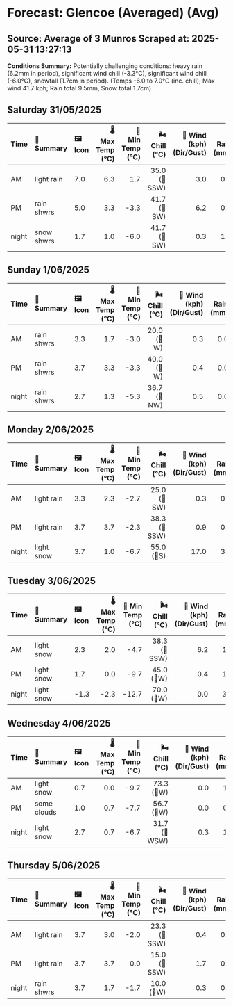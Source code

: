 # Forecast: Glencoe (Averaged) (Avg)
**Source:** Average of 3 Munros
**Scraped at:** 2025-05-31 13:27:13
---

**Conditions Summary:** Potentially challenging conditions: heavy rain (6.2mm in period), significant wind chill (-3.3°C), significant wind chill (-6.0°C), snowfall (1.7cm in period). (Temps -6.0 to 7.0°C (inc. chill); Max wind 41.7 kph; Rain total 9.5mm, Snow total 1.7cm)

## Saturday 31/05/2025
| **Time** | **📝 Summary** | **🖼️ Icon** | **🌡️ Max Temp (°C)** | **🥶 Min Temp (°C)** | **🌬️ Chill (°C)** | **💨 Wind (kph) (Dir/Gust)** | **💧 Rain (mm)** | **❄️ Snow (cm)** | **☁️ Cloud Base (m)** | **🧊 Freezing Lvl (m)** |
|:------- |:------- |:----- |--------------: |-------------: |-----------: |---------------------: |---------: |----------: |---------------: |----------------: |
| AM      | light rain | 7.0 | 6.3 | 1.7 | 35.0<br>(🧭SSW) | 3.0 | 0.0 | 366.7 | 2183.3 |
| PM      | rain shwrs | 5.0 | 3.3 | -3.3 | 41.7<br>(🧭SW) | 6.2 | 0.0 | 266.7 | 1866.7 |
| night   | snow shwrs | 1.7 | 1.0 | -6.0 | 41.7<br>(🧭SW) | 0.3 | 1.7 | 583.3 | 1250 |

## Sunday 1/06/2025
| **Time** | **📝 Summary** | **🖼️ Icon** | **🌡️ Max Temp (°C)** | **🥶 Min Temp (°C)** | **🌬️ Chill (°C)** | **💨 Wind (kph) (Dir/Gust)** | **💧 Rain (mm)** | **❄️ Snow (cm)** | **☁️ Cloud Base (m)** | **🧊 Freezing Lvl (m)** |
|:------- |:------- |:----- |--------------: |-------------: |-----------: |---------------------: |---------: |----------: |---------------: |----------------: |
| AM      | rain shwrs | 3.3 | 1.7 | -3.0 | 20.0<br>(🧭W) | 0.3 | 0.0 | 350 | 1300 |
| PM      | rain shwrs | 3.7 | 3.3 | -3.3 | 40.0<br>(🧭W) | 0.4 | 0.0 | 1433.3 | 1600 |
| night   | rain shwrs | 2.7 | 1.3 | -5.3 | 36.7<br>(🧭NW) | 0.5 | 0.0 | 366.7 | 1300 |

## Monday 2/06/2025
| **Time** | **📝 Summary** | **🖼️ Icon** | **🌡️ Max Temp (°C)** | **🥶 Min Temp (°C)** | **🌬️ Chill (°C)** | **💨 Wind (kph) (Dir/Gust)** | **💧 Rain (mm)** | **❄️ Snow (cm)** | **☁️ Cloud Base (m)** | **🧊 Freezing Lvl (m)** |
|:------- |:------- |:----- |--------------: |-------------: |-----------: |---------------------: |---------: |----------: |---------------: |----------------: |
| AM      | light rain | 3.3 | 2.3 | -2.7 | 25.0<br>(🧭SW) | 0.3 | 0.0 | 583.3 | 1350 |
| PM      | light rain | 3.7 | 3.7 | -2.3 | 38.3<br>(🧭SSW) | 0.9 | 0.0 | 650 | 1683.3 |
| night   | light snow | 3.7 | 1.0 | -6.7 | 55.0<br>(🧭S) | 17.0 | 3.7 | 283.3 | 1716.7 |

## Tuesday 3/06/2025
| **Time** | **📝 Summary** | **🖼️ Icon** | **🌡️ Max Temp (°C)** | **🥶 Min Temp (°C)** | **🌬️ Chill (°C)** | **💨 Wind (kph) (Dir/Gust)** | **💧 Rain (mm)** | **❄️ Snow (cm)** | **☁️ Cloud Base (m)** | **🧊 Freezing Lvl (m)** |
|:------- |:------- |:----- |--------------: |-------------: |-----------: |---------------------: |---------: |----------: |---------------: |----------------: |
| AM      | light snow | 2.3 | 2.0 | -4.7 | 38.3<br>(🧭SSW) | 6.2 | 1.3 | 200 | 1466.7 |
| PM      | light snow | 1.7 | 0.0 | -9.7 | 45.0<br>(🧭W) | 0.4 | 1.7 | 300 | 1316.7 |
| night   | light snow | -1.3 | -2.3 | -12.7 | 70.0<br>(🧭W) | 0.0 | 3.0 | 300 | 700 |

## Wednesday 4/06/2025
| **Time** | **📝 Summary** | **🖼️ Icon** | **🌡️ Max Temp (°C)** | **🥶 Min Temp (°C)** | **🌬️ Chill (°C)** | **💨 Wind (kph) (Dir/Gust)** | **💧 Rain (mm)** | **❄️ Snow (cm)** | **☁️ Cloud Base (m)** | **🧊 Freezing Lvl (m)** |
|:------- |:------- |:----- |--------------: |-------------: |-----------: |---------------------: |---------: |----------: |---------------: |----------------: |
| AM      | light snow | 0.7 | 0.0 | -9.7 | 73.3<br>(🧭W) | 0.0 | 1.7 | 250 | 1100 |
| PM      | some clouds | 1.0 | 0.7 | -7.7 | 56.7<br>(🧭W) | 0.0 | 0.0 | 383.3 | 1200 |
| night   | light snow | 2.7 | 0.7 | -6.7 | 31.7<br>(🧭WSW) | 0.3 | 1.0 | 566.7 | 1266.7 |

## Thursday 5/06/2025
| **Time** | **📝 Summary** | **🖼️ Icon** | **🌡️ Max Temp (°C)** | **🥶 Min Temp (°C)** | **🌬️ Chill (°C)** | **💨 Wind (kph) (Dir/Gust)** | **💧 Rain (mm)** | **❄️ Snow (cm)** | **☁️ Cloud Base (m)** | **🧊 Freezing Lvl (m)** |
|:------- |:------- |:----- |--------------: |-------------: |-----------: |---------------------: |---------: |----------: |---------------: |----------------: |
| AM      | light rain | 3.7 | 3.0 | -2.0 | 23.3<br>(🧭SSW) | 0.4 | 0.0 | 316.7 | 1550 |
| PM      | light rain | 3.7 | 3.7 | 0.0 | 15.0<br>(🧭SSW) | 1.7 | 0.0 | 300 | 1700 |
| night   | rain shwrs | 3.7 | 1.7 | -1.7 | 10.0<br>(🧭W) | 0.3 | 0.0 | 450 | 1650 |